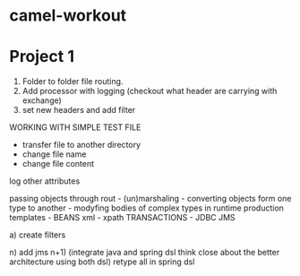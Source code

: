 # camel-workout

# Project 1

1) Folder to folder file routing.
2) Add processor with logging (checkout what header are carrying with exchange)
3) set new headers and add filter

WORKING WITH SIMPLE TEST FILE
- transfer file to another directory
- change file name
- change file content

log other attributes

passing objects through rout - (un)marshaling - converting objects form one type to another - modyfing bodies of complex types in runtime
production templates - BEANS
xml - xpath
TRANSACTIONS - JDBC
JMS


a) create filters

n) add jms
n+1) (integrate java and spring dsl think close about the better architecture using both dsl)
      retype all in spring dsl